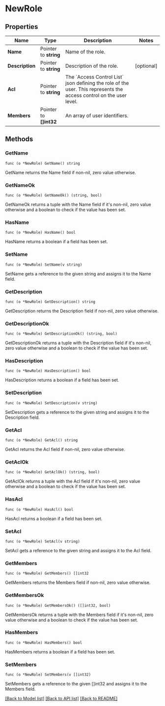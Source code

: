 # NewRole

## Properties

Name | Type | Description | Notes
------------ | ------------- | ------------- | -------------
**Name** | Pointer to **string** | Name of the role. | 
**Description** | Pointer to **string** | Description of the role. | [optional] 
**Acl** | Pointer to **string** | The &#x60;Access Control List&#x60; json defining the role of the user. This represents the access control on the user level. | 
**Members** | Pointer to **[]int32** | An array of user identifiers. | 

## Methods

### GetName

`func (o *NewRole) GetName() string`

GetName returns the Name field if non-nil, zero value otherwise.

### GetNameOk

`func (o *NewRole) GetNameOk() (string, bool)`

GetNameOk returns a tuple with the Name field if it's non-nil, zero value otherwise
and a boolean to check if the value has been set.

### HasName

`func (o *NewRole) HasName() bool`

HasName returns a boolean if a field has been set.

### SetName

`func (o *NewRole) SetName(v string)`

SetName gets a reference to the given string and assigns it to the Name field.

### GetDescription

`func (o *NewRole) GetDescription() string`

GetDescription returns the Description field if non-nil, zero value otherwise.

### GetDescriptionOk

`func (o *NewRole) GetDescriptionOk() (string, bool)`

GetDescriptionOk returns a tuple with the Description field if it's non-nil, zero value otherwise
and a boolean to check if the value has been set.

### HasDescription

`func (o *NewRole) HasDescription() bool`

HasDescription returns a boolean if a field has been set.

### SetDescription

`func (o *NewRole) SetDescription(v string)`

SetDescription gets a reference to the given string and assigns it to the Description field.

### GetAcl

`func (o *NewRole) GetAcl() string`

GetAcl returns the Acl field if non-nil, zero value otherwise.

### GetAclOk

`func (o *NewRole) GetAclOk() (string, bool)`

GetAclOk returns a tuple with the Acl field if it's non-nil, zero value otherwise
and a boolean to check if the value has been set.

### HasAcl

`func (o *NewRole) HasAcl() bool`

HasAcl returns a boolean if a field has been set.

### SetAcl

`func (o *NewRole) SetAcl(v string)`

SetAcl gets a reference to the given string and assigns it to the Acl field.

### GetMembers

`func (o *NewRole) GetMembers() []int32`

GetMembers returns the Members field if non-nil, zero value otherwise.

### GetMembersOk

`func (o *NewRole) GetMembersOk() ([]int32, bool)`

GetMembersOk returns a tuple with the Members field if it's non-nil, zero value otherwise
and a boolean to check if the value has been set.

### HasMembers

`func (o *NewRole) HasMembers() bool`

HasMembers returns a boolean if a field has been set.

### SetMembers

`func (o *NewRole) SetMembers(v []int32)`

SetMembers gets a reference to the given []int32 and assigns it to the Members field.


[[Back to Model list]](../README.md#documentation-for-models) [[Back to API list]](../README.md#documentation-for-api-endpoints) [[Back to README]](../README.md)


